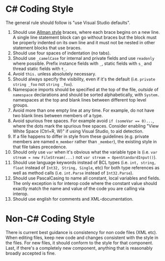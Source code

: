 ﻿C# Coding Style
===============

The general rule should follow is "use Visual Studio defaults".

1. Should use [Allman style](http://en.wikipedia.org/wiki/Indent_style#Allman_style) braces, where each brace begins on a new line. A single line statement block can go without braces but the block must be properly indented on its own line and it must not be nested in other statement blocks that use braces. 
2. Should use four spaces of indentation (no tabs).
3. Should use `_camelCase` for internal and private fields and use `readonly` where possible. Prefix instance fields with `_`, static fields with `s_` and thread static fields with `t_`. 
4. Avoid `this.` unless absolutely necessary. 
5. Should always specify the visibility, even if it's the default (i.e. `private string _foo` not `string _foo`).
6. Namespace imports should be specified at the top of the file, *outside* of `namespace` declarations and should be sorted alphabetically, with `System.` namespaces at the top and blank lines between different top level groups.
7. Avoid more than one empty line at any time. For example, do not have two blank lines between members of a type.
8. Avoid spurious free spaces. For example avoid `if (someVar == 0)...`, where the dots mark the spurious free spaces. Consider enabling "View White Space (Ctrl+R, W)" if using Visual Studio, to aid detection.
9. If a file happens to differ in style from these guidelines (e.g. private members are named `m_member` rather than `_member`), the existing style in that file takes precedence.
10. Should only use `var` when it's obvious what the variable type is (i.e. `var stream = new FileStream(...)` not `var stream = OpenStandardInput()`).
11. Should use language keywords instead of BCL types (i.e. `int, string, float` instead of `Int32, String, Single`, etc) for both type references as well as method calls (i.e. `int.Parse` instead of `Int32.Parse`).
12. Should use PascalCasing to name all constant, local variables and fields. The only exception is for interop code where the constant value should exactly match the name and value of the code you are calling via interop.
13. Should use english for comments and XML-documentation.


Non-C# Coding Style
===================

There is current best guidance is consistency for non code files (XML etc). When editing files, keep new code and changes consistent with the style in the files. For new files, it should conform to the style for that component. Last, if there's a completely new component, anything that is reasonably broadly accepted is fine.

